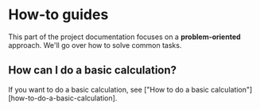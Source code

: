 # How-to guides

This part of the project documentation
focuses on a **problem-oriented** approach.
We'll go over how to solve common tasks.

## How can I do a basic calculation?

<!---
You will probably want to remove this bit.

It is included to demonstrate how to include sub-sections
and cross-reference them.
-->

If you want to do a basic calculation,
see ["How to do a basic calculation"][how-to-do-a-basic-calculation].
